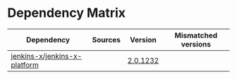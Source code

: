 # Dependency Matrix

Dependency | Sources | Version | Mismatched versions
---------- | ------- | ------- | -------------------
[jenkins-x/jenkins-x-platform](https://github.com/jenkins-x/jenkins-x-platform.git) |  | [2.0.1232](https://github.com/jenkins-x/jenkins-x-platform/releases/tag/v2.0.1232) | 
